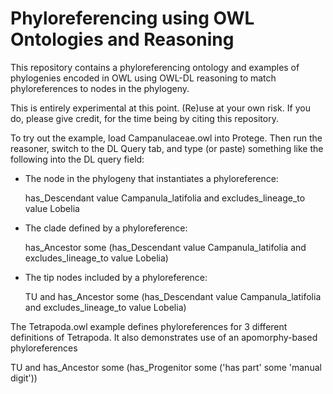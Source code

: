 Phyloreferencing using OWL Ontologies and Reasoning
===================================================

This repository contains a phyloreferencing ontology and examples of phylogenies encoded in OWL using OWL-DL reasoning to match phyloreferences to nodes in the phylogeny.

This is entirely experimental at this point. (Re)use at your own risk. If you do, please give credit, for the time being by citing this repository.

To try out the example, load Campanulaceae.owl into Protege. Then run the reasoner, switch to the DL Query tab, and type (or paste) something like the following into the DL query field:

* The node in the phylogeny that instantiates a phyloreference:

   has_Descendant value Campanula_latifolia and excludes_lineage_to value Lobelia

* The clade defined by a phyloreference:

   has_Ancestor some (has_Descendant value Campanula_latifolia and excludes_lineage_to value Lobelia)

* The tip nodes included by a phyloreference:

   TU and has_Ancestor some (has_Descendant value Campanula_latifolia and excludes_lineage_to value Lobelia)

The Tetrapoda.owl example defines phyloreferences for 3 different definitions of Tetrapoda. It also demonstrates use of an apomorphy-based phyloreferences

   TU and has_Ancestor some (has_Progenitor some ('has part' some 'manual digit'))